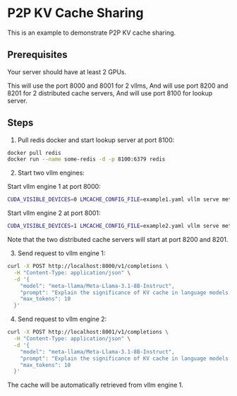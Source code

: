 # P2P KV Cache Sharing
This is an example to demonstrate P2P KV cache sharing.
## Prerequisites
Your server should have at least 2 GPUs.  

This will use the port 8000 and 8001 for 2 vllms,
And will use port 8200 and 8201 for 2 distributed cache servers,
And will use port 8100 for lookup server.
## Steps
1. Pull redis docker and start lookup server at port 8100:
```bash
docker pull redis
docker run --name some-redis -d -p 8100:6379 redis
``` 

2. Start two vllm engines:

Start vllm engine 1 at port 8000:
```bash
CUDA_VISIBLE_DEVICES=0 LMCACHE_CONFIG_FILE=example1.yaml vllm serve meta-llama/Meta-Llama-3.1-8B-Instruct --max-model-len 4096  --gpu-memory-utilization 0.8 --port 8000 --kv-transfer-config '{"kv_connector":"LMCacheConnectorV1", "kv_role":"kv_both"}'
```
Start vllm engine 2 at port 8001:
```bash
CUDA_VISIBLE_DEVICES=1 LMCACHE_CONFIG_FILE=example2.yaml vllm serve meta-llama/Meta-Llama-3.1-8B-Instruct --max-model-len 4096  --gpu-memory-utilization 0.8 --port 8001 --kv-transfer-config '{"kv_connector":"LMCacheConnectorV1", "kv_role":"kv_both"}'  
```
Note that the two distributed cache servers will start at port 8200 and 8201.


3. Send request to vllm engine 1:  
```bash
curl -X POST http://localhost:8000/v1/completions \
  -H "Content-Type: application/json" \
  -d '{
    "model": "meta-llama/Meta-Llama-3.1-8B-Instruct",
    "prompt": "Explain the significance of KV cache in language models.",
    "max_tokens": 10
  }'
```

4. Send request to vllm engine 2:  
```bash
curl -X POST http://localhost:8001/v1/completions \
  -H "Content-Type: application/json" \
  -d '{
    "model": "meta-llama/Meta-Llama-3.1-8B-Instruct",
    "prompt": "Explain the significance of KV cache in language models.",
    "max_tokens": 10
  }'
```
The cache will be automatically retrieved from vllm engine 1.
